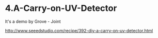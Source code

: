 # 4.A-Carry-on-UV-Detector
It's a demo by Grove - Joint

http://www.seeedstudio.com/recipe/392-diy-a-carry-on-uv-detector.html
